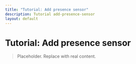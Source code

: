 ```yaml
---
title: "Tutorial: Add presence sensor"
description: Tutorial add-presence-sensor
layout: default
---
```


# Tutorial: Add presence sensor

> Placeholder. Replace with real content.
